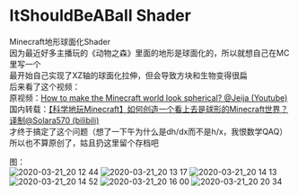 # ItShouldBeABall Shader

Minecraft地形球面化Shader  
因为最近好多主播玩的《动物之森》里面的地形是球面化的，所以就想自己在MC里写一个  
最开始自己实现了XZ轴的球面化拉伸，但会导致方块和生物变得很扁  
后来看了这个视频：  
原视频：[How to make the Minecraft world look spherical? @Jeija (Youtube)](https://youtu.be/joFWr3JzBOI)  
国内转载：[【科学地玩Minecraft】如何创造一个看上去是球形的Minecraft世界？ 译制@Solara570 (bilibili)](https://www.bilibili.com/video/av13502884)  
才终于搞定了这个问题（想了一下午为什么是dh/dx而不是h/x，我恨数学QAQ）  
所以也不算原创了，姑且扔这里留个存档吧  

图：  
![2020-03-21_20 12 44](https://user-images.githubusercontent.com/20377926/77226671-1abbf680-6bb5-11ea-93ea-d228792c08cb.png)
![2020-03-21_20 13 17](https://user-images.githubusercontent.com/20377926/77226679-2ad3d600-6bb5-11ea-8a9c-830d7feac5f4.png)
![2020-03-21_20 14 13](https://user-images.githubusercontent.com/20377926/77226700-4b9c2b80-6bb5-11ea-86e1-9b11773eebad.png)
![2020-03-21_20 14 52](https://user-images.githubusercontent.com/20377926/77226705-52c33980-6bb5-11ea-9528-261b28ccf7d6.png)
![2020-03-21_20 16 00](https://user-images.githubusercontent.com/20377926/77226711-5d7dce80-6bb5-11ea-8fd4-6c154ba28c11.png)
![2020-03-21_20 20 34](https://user-images.githubusercontent.com/20377926/77226714-6373af80-6bb5-11ea-9bfc-634be2b686e6.png)